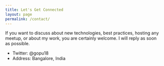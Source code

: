 ```yaml
---
title: Let's Get Connected
layout: page
permalink: /contact/
---
```


If you want to discuss about new technologies, best practices, hosting any meetup, or about my work, you are certainly welcome. I will reply as soon as possible.

* Twitter: @gopu18
* Address: Bangalore, India